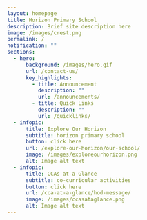 ```yaml
---
layout: homepage
title: Horizon Primary School
description: Brief site description here
image: /images/crest.png
permalink: /
notification: ""
sections:
  - hero:
      background: /images/hero.gif
      url: /contact-us/
      key_highlights:
        - title: Announcement
          description: ""
          url: /announcements/
        - title: Quick Links
          description: ""
          url: /quicklinks/
  - infopic:
      title: Explore Our Horizon
      subtitle: horizon primary school
      button: click here
      url: /explore-our-horizon/our-school/
      image: /images/exploreourhorizon.png
      alt: Image alt text
  - infopic:
      title: CCAs at a Glance
      subtitle: co-curricular activities
      button: click here
      url: /cca-at-a-glance/hod-message/
      image: /images/ccasataglance.png
      alt: Image alt text
---
```


